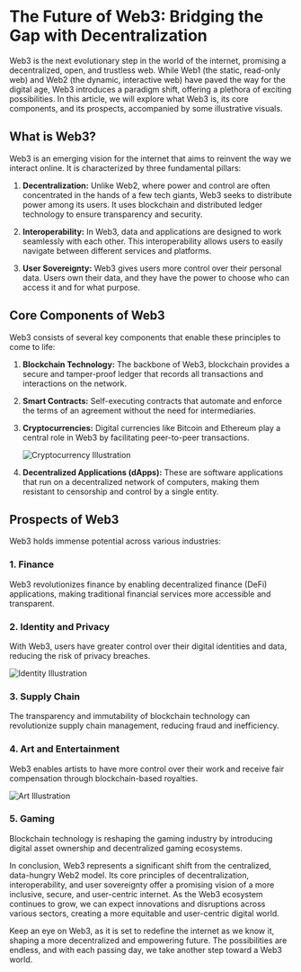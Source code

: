 # The Future of Web3: Bridging the Gap with Decentralization

Web3 is the next evolutionary step in the world of the internet, promising a decentralized, open, and trustless web. While Web1 (the static, read-only web) and Web2 (the dynamic, interactive web) have paved the way for the digital age, Web3 introduces a paradigm shift, offering a plethora of exciting possibilities. In this article, we will explore what Web3 is, its core components, and its prospects, accompanied by some illustrative visuals.

## What is Web3?

Web3 is an emerging vision for the internet that aims to reinvent the way we interact online. It is characterized by three fundamental pillars:

1. **Decentralization:** Unlike Web2, where power and control are often concentrated in the hands of a few tech giants, Web3 seeks to distribute power among its users. It uses blockchain and distributed ledger technology to ensure transparency and security.

2. **Interoperability:** In Web3, data and applications are designed to work seamlessly with each other. This interoperability allows users to easily navigate between different services and platforms.

3. **User Sovereignty:** Web3 gives users more control over their personal data. Users own their data, and they have the power to choose who can access it and for what purpose.

## Core Components of Web3

Web3 consists of several key components that enable these principles to come to life:

1. **Blockchain Technology:** The backbone of Web3, blockchain provides a secure and tamper-proof ledger that records all transactions and interactions on the network.

2. **Smart Contracts:** Self-executing contracts that automate and enforce the terms of an agreement without the need for intermediaries.

3. **Cryptocurrencies:** Digital currencies like Bitcoin and Ethereum play a central role in Web3 by facilitating peer-to-peer transactions.

   ![Cryptocurrency Illustration](https://fxlmwpmedia.s3.amazonaws.com/wp-content/uploads/2021/07/05114039/bitcoin-altcoins-curved-row-md.jpg)

4. **Decentralized Applications (dApps):** These are software applications that run on a decentralized network of computers, making them resistant to censorship and control by a single entity.

## Prospects of Web3

Web3 holds immense potential across various industries:

### 1. **Finance**

Web3 revolutionizes finance by enabling decentralized finance (DeFi) applications, making traditional financial services more accessible and transparent.

### 2. **Identity and Privacy**

With Web3, users have greater control over their digital identities and data, reducing the risk of privacy breaches.

![Identity Illustration](https://cdni.iconscout.com/illustration/free/thumb/free-concept-of-data-privacy-and-policy-2112520-1785599.png)

### 3. **Supply Chain**

The transparency and immutability of blockchain technology can revolutionize supply chain management, reducing fraud and inefficiency.

### 4. **Art and Entertainment**

Web3 enables artists to have more control over their work and receive fair compensation through blockchain-based royalties.

![Art Illustration](https://live.staticflickr.com/65535/51411712021_f2509b41d2_b.jpg)

### 5. **Gaming**

Blockchain technology is reshaping the gaming industry by introducing digital asset ownership and decentralized gaming ecosystems.

In conclusion, Web3 represents a significant shift from the centralized, data-hungry Web2 model. Its core principles of decentralization, interoperability, and user sovereignty offer a promising vision of a more inclusive, secure, and user-centric internet. As the Web3 ecosystem continues to grow, we can expect innovations and disruptions across various sectors, creating a more equitable and user-centric digital world.

Keep an eye on Web3, as it is set to redefine the internet as we know it, shaping a more decentralized and empowering future. The possibilities are endless, and with each passing day, we take another step toward a Web3 world.
